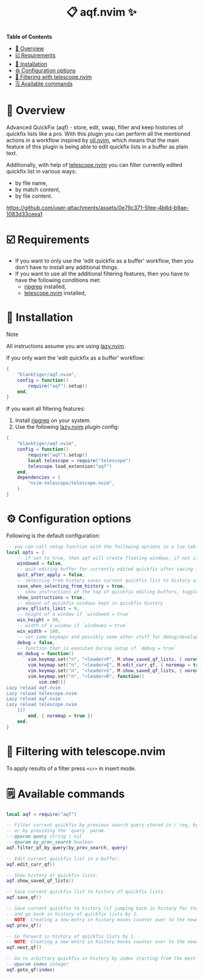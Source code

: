 # <p align="center">📋 aqf.nvim ✨</p>

**Table of Contents**

* [🔭 Overview](#-overview)
* [☑️ Requirements](#️-requirements)
* [🧰 Installation](#-installation)
* [⚙️ Configuration options](#️-configuration-options)
* [🔎 Filtering with telescope.nvim](#-filtering-with-telescopenvim)
* [🗒️ Available commands](#️-available-commands)

# 🔭 Overview

Advanced QuickFix (aqf) - store, edit, swap, filter and keep histories of quickfix lists like a pro. With this plugin you can perform all the mentioned actions in a workflow inspired by [oil.nvim](https://github.com/stevearc/oil.nvim), which means that the main feature of this plugin is being able to edit quickfix lists in a buffer as plain text.

Additionally, with help of [telescope.nvim](https://github.com/nvim-telescope/telescope.nvim) you can filter currently edited quickfix list in various ways:
- by file name,
- by match content,
- by file content.

https://github.com/user-attachments/assets/0e79c371-5fee-4b8d-b9ae-1083d33ceea1

# ☑️ Requirements

- If you want to only use the 'edit quickfix as a buffer' workflow, then you don't have to install any additional things.
- If you want to use all the additional filtering features, then you have to have the following conditions met:
    + [ripgrep](https://github.com/BurntSushi/ripgrep) installed,
    + [telescope.nvim](https://github.com/nvim-telescope/telescope.nvim) installed,

# 🧰 Installation

> [!NOTE]
> All instructions assume you are using [lazy.nvim](https://github.com/folke/lazy.nvim).

If you only want the 'edit quickfix as a buffer' workflow:

```lua
{
    "blanktiger/aqf.nvim",
    config = function()
        require("aqf").setup()
    end,
}
```

If you want all filtering features:

1. Install [ripgrep](https://github.com/BurntSushi/ripgrep) on your system.
2. Use the following [lazy.nvim](https://github.com/folke/lazy.nvim) plugin config:
```lua
{
    "blanktiger/aqf.nvim",
    config = function()
        require("aqf").setup()
        local telescope = require("telescope")
        telescope.load_extension("aqf")
    end,
    dependencies = {
        "nvim-telescope/telescope.nvim",
    }
}
```

# ⚙️ Configuration options

Following is the default configuration:

```lua
-- you can call setup function with the following options in a lua table:
local opts = {
    -- if set to true, then aqf will create floating windows, if not it will create UIs in new tabs
    windowed = false,
    -- quit editing buffer for currently edited quickfix after saving it
    quit_after_apply = false,
    -- selecting from history saves current quickfix list to history as the most recent entry
    save_when_selecting_from_history = true,
    -- show instructions at the top of quickfix editing buffers, toggle with `<leader>i`
    show_instructions = true,
    -- amount of quickfix windows kept in quickfix history
    prev_qflists_limit = 9,
    -- height of a window if `windowed = true`
    win_height = 50,
    -- width of a window if `windowed = true`
    win_width = 180,
    -- set some keymaps and possibly some other stuff for debug/development
    debug = false,
    -- function that is executed during setup if `debug = true`
    on_debug = function()
        vim.keymap.set("n", "<leader>P", M.show_saved_qf_lists, { noremap = true })
        vim.keymap.set("n", "<leader>E", M.edit_curr_qf, { noremap = true })
        vim.keymap.set("n", "<leader>S", M.show_saved_qf_lists, { noremap = true })
        vim.keymap.set("n", "<leader>R", function()
            vim.cmd([[
Lazy reload aqf.nvim
Lazy reload telescope.nvim
Lazy reload aqf.nvim
Lazy reload telescope.nvim
    ]])
        end, { noremap = true })
    end,
}
```

# 🔎 Filtering with telescope.nvim

To apply results of a filter press `<cr>` in insert mode.

# 🗒️ Available commands

```lua
local aqf = require("aqf")

-- Filter current quickfix by previous search query stored in / reg, by entering a search query in input field,
-- or by providing the `query` param.
---@param query string | nil
---@param by_prev_search boolean
aqf.filter_qf_by_query(by_prev_search, query)

-- Edit current quickfix list in a buffer.
aqf.edit_curr_qf()

-- Show history of quickfix lists.
aqf.show_saved_qf_lists()

-- Save current quickfix list to history of quickfix lists.
aqf.save_qf()

-- Save current quickfix to history (if jumping back in history for the first time)
-- and go back in history of quickfix lists by 1. 
-- NOTE: Creating a new entry in history moves counter over to the newest entry.
aqf.prev_qf()

-- Go forward in history of quickfix lists by 1.
-- NOTE: Creating a new entry in history moves counter over to the newest entry.
aqf.next_qf()

-- Go to arbitrary quickfix in history by index starting from the most recent one (index = 1).
---@param index integer
aqf.goto_qf(index)
```
